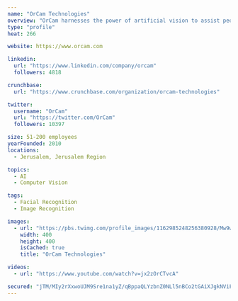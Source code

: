 ```yaml
---
name: "OrCam Technologies"
overview: "OrCam harnesses the power of artificial vision to assist people who are visually impaired. OrCam has created a technologically advanced device unique in its ability to provide visual aid through a discreet wearable platform and simple easy-to-use interface which serves to enhance the daily lives of people with vision loss. OrCam gives independence."
type: "profile"
heat: 266

website: https://www.orcam.com

linkedin:
  url: "https://www.linkedin.com/company/orcam"
  followers: 4818

crunchbase:
  url: "https://www.crunchbase.com/organization/orcam-technologies"

twitter:
  username: "OrCam"
  url: "https://twitter.com/OrCam"
  followers: 10397

size: 51-200 employees
yearFounded: 2010
locations:
  - Jerusalem, Jerusalem Region

topics:
  - AI
  - Computer Vision

tags:
  - Facial Recognition
  - Image Recognition

images:
  - url: "https://pbs.twimg.com/profile_images/1162985248256380928/Mw9wWZI2_400x400.jpg"
    width: 400
    height: 400
    isCached: true
    title: "OrCam Technologies"

videos:
  - url: "https://www.youtube.com/watch?v=jx2zOrCTvcA"

secured: "jTM/MIy2rXxwoUJM9Sre1na1yZ/qBppaQLYzbnZ0NLl5nBCo2tGAiXJgkNViFH+5m/8faurbIkZhQUUYqXzyiz3Gv08GUVDY/Wdgkh53rxHNNOB14igUpBmCAPk7NTCu3mb/m3tGMFRxwrvcwWlGi/7cCxDiWSz5gLG2SqXeZSAx4Qj3HhErVJKhX9LFXq1v5ULtwfDASIGVn/lTFutqE34NGpfOq5SP7mswh4JFhHMIb6HE3xQ86HHjaDf4+/18sY3b96phmtBpEbCzWLsDhA3ZyFS7whcYNyuNOpk3SVlerlU8v/tfM1t2YqmHPeNeCpivAClEW8A5Ddc4In/NRzNJi1U2+IMg0d+v94RlVnKjLKwZlA9lclWtqNCeXrZTQPNGOWr3kdpIjyh4aXjusmVz4AUEZybROAcICMsJ0zI=;n3z2V7kFxytydBbcH7vsDQ=="
---
```


